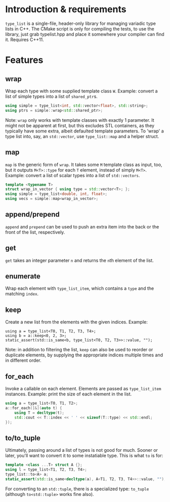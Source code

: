 # Introduction & requirements

`type_list` is a single-file, header-only library for managing variadic type lists in C++. The CMake
script is only for compiling the tests, to use the library, just grab typelist.hpp and place it
somewhere your compiler can find it. Requires C++11.

# Features

## wrap

Wrap each type with some supplied template class `W`. Example: convert a list of simple types into
a list of `shared_ptr`s.

```cpp
using simple = type_list<int, std::vector<float>, std::string>;
using ptrs = simple::wrap<std::shared_ptr>;
```

Note: `wrap` only works with template classes with exactly 1 parameter. It might not be apparent at
first, but this excludes STL containers, as they typically have some extra, albeit defaulted
template parameters. To 'wrap' a type list into, say, an `std::vector`, use `type_list::map` and a
helper struct.

## map

`map` is the generic form of `wrap`. It takes some `M` template class as input, too, but it outputs
`M<T>::type` for each `T` element, instead of simply `M<T>`. Example: convert a list of scalar types
into a list of `std::vectors`.

```cpp
template <typename T>
struct wrap_in_vector { using type = std::vector<T>; };
using simple = type_list<double, int, float>;
using vecs = simple::map<wrap_in_vector>;
```

## append/prepend

`append` and `prepend` can be used to push an extra item into the back or the front of the list,
respectively.

## get

`get` takes an integer parameter `n` and returns the `n`th element of the list.

## enumerate

Wrap each element with `type_list_item`, which contains a `type` and the matching `index`.

## keep

Create a new list from the elements with the given indices. Example:

```
using a = type_list<T0, T1, T2, T3, T4>;
using b = a::keep<0, 2, 3>;
static_assert(std::is_same<b, type_list<T0, T2, T3>>::value, "");
```

Note: in addition to filtering the list, `keep` can also be used to reorder or duplicate elements,
by supplying the appropriate indices multiple times and in different order.

## for_each

Invoke a callable on each element. Elements are passed as `type_list_item` instances. Example: print
the size of each element in the list.

```cpp
using a = type_list<T0, T1, T2>;
a::for_each([&](auto t) {
    using T = decltype(t);
    std::cout << T::index << ' ' << sizeof(T::type) << std::endl;
});
```

## to/to_tuple

Ultimately, passing around a list of types is not good for much. Sooner or later, you'll want to
convert it to some instatiable type. This is what `to` is for:

```cpp
template <class ...T> struct A {};
using l = type_list<T1, T2, T3, T4>;
type_list::to<A> a;
static_assert(std::is_same<decltype(a), A<T1, T2, T3, T4>>::value, "");
```

For converting to an `std::tuple`, there is a specialized type: `to_tuple` (although
`to<std::tuple>` works fine also).
